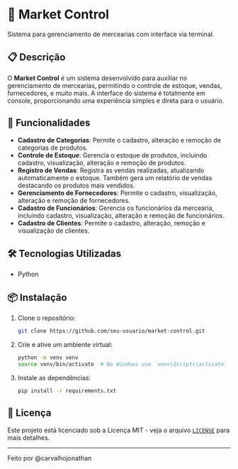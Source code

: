 # 🛒 Market Control

Sistema para gerenciamento de mercearias com interface via terminal.

## 📋 Descrição

O **Market Control** é um sistema desenvolvido para auxiliar no gerenciamento de mercearias, permitindo o controle de estoque, vendas, fornecedores, e muito mais. A interface do sistema é totalmente em console, proporcionando uma experiência simples e direta para o usuário.

## 🚀 Funcionalidades

- **Cadastro de Categorias**: Permite o cadastro, alteração e remoção de categorias de produtos.
- **Controle de Estoque**: Gerencia o estoque de produtos, incluindo cadastro, visualização, alteração e remoção de produtos.
- **Registro de Vendas**: Registra as vendas realizadas, atualizando automaticamente o estoque. Também gera um relatório de vendas destacando os produtos mais vendidos.
- **Gerenciamento de Fornecedores**: Permite o cadastro, visualização, alteração e remoção de fornecedores.
- **Cadastro de Funcionários**: Gerencia os funcionários da mercearia, incluindo cadastro, visualização, alteração e remoção de funcionários.
- **Cadastro de Clientes**: Permite o cadastro, alteração, remoção e visualização de clientes.

## 🛠 Tecnologias Utilizadas

- Python

## 📦 Instalação

1. Clone o repositório:
    ```sh
    git clone https://github.com/seu-usuario/market-control.git
    ```
2. Crie e ative um ambiente virtual:
    ```sh
    python -m venv venv
    source venv/bin/activate  # No Windows use `venv\Scripts\activate`
    ```
3. Instale as dependências:
    ```sh
    pip install -r requirements.txt
    ```

## 📝 Licença

Este projeto está licenciado sob a Licença MIT - veja o arquivo [`LICENSE`](command:_github.copilot.openRelativePath?%5B%7B%22scheme%22%3A%22file%22%2C%22authority%22%3A%22%22%2C%22path%22%3A%22%2FD%3A%2FUsers%2Fjonat%2FDocuments%2FGitHub%2Fmarket-control%2FLICENSE%22%2C%22query%22%3A%22%22%2C%22fragment%22%3A%22%22%7D%5D "d:\Users\jonat\Documents\GitHub\market-control\LICENSE") para mais detalhes.

_____________________________
Feito por @carvalhojonathan

